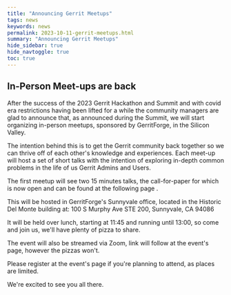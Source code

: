 ```yaml
---
title: "Announcing Gerrit Meetups"
tags: news
keywords: news
permalink: 2023-10-11-gerrit-meetups.html
summary: "Announcing Gerrit Meetups"
hide_sidebar: true
hide_navtoggle: true
toc: true
---
```


## In-Person Meet-ups are back

After the success of the 2023 Gerrit Hackathon and Summit and with covid era
restrictions having been lifted for a while the community managers are glad to
announce that, as announced during the Summit, we will start organizing
in-person meetups, sponsored by GerritForge, in the Silicon Valley.

The intention behind this is to get the Gerrit community back together so we
can thrive off of each other's knowledge and experiences.
Each meet-up will host a set of short talks with the intention of exploring
in-depth common problems in the life of us Gerrit Admins and Users.

The first meetup will see two 15 minutes talks, the call-for-paper for which is
now open and can be found at the following page <insert link>.

This will be hosted in GerritForge's Sunnyvale office, located in the 
Historic Del Monte building at: 
100 S Murphy Ave STE 200, 
Sunnyvale, 
CA 94086

It will be held over lunch, starting at 11:45 and running until 13:00, so come
and join us, we'll have plenty of pizza to share.

The event will also be streamed via Zoom, link will follow at the event's page,
however the pizzas won't.

Please register at the event's page if you're planning to attend, as places
are limited.

We're excited to see you all there.